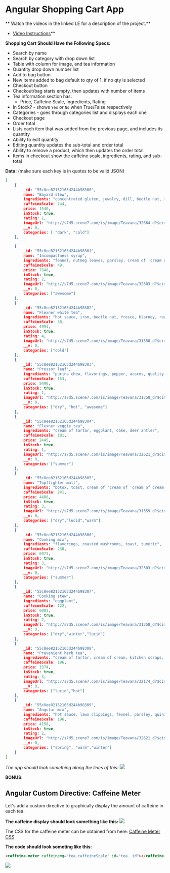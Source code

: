 # Angular Shopping Cart App


** Watch the videos in the linked LE for a description of the project.**

- [Video Instructions](https://coursework.galvanize.com/redirects/learning_experiences/10)** 

**Shopping Cart Should Have the Following Specs:**
- Search by name
- Search by category with drop down list
- Table with column for image,  and tea information
- Quantity drop down number list
- Add to bag button
- New items added to bag default to qty of 1, if no qty is selected
- Checkout button
- Checkout/bag starts empty, then updates with number of items
- Tea information section has:
  - Price, Caffeine Scale, Ingredients, Rating
 - In Stock? - shows `Yes` or `No` when True/False respectively
 - Categories - goes through categories list and displays each one
- Checkout page
 - Order total
 - Lists each item that was added from the previous page, and includes its quantity
 - Ability to edit quantity
 - Editing quantity updates the sub-total and order total
 - Ability to remove a product, which then updates the order total
 - Items in checkout show the caffeine scale, ingredients, rating, and sub-total

**Data:**
(make sure each key is in quotes to be valid JSON)
```json
[
	{
		_id: "55c8ee82152165d244b98300",
		name: "Bayard stew",
		ingredients: "concentrated gluten, jewelry, dill, beetle nut, toast",
		caffeineScale: 244,
		price: 1540,
		inStock: true,
		rating: 1,
		imageUrl: "http://s7d5.scene7.com/is/image/Teavana/32664_d?$cimg$",
		__v: 0,
		categories: [ "dark", "cold"]
	},

	{
		_id: "55c8ee82152165d244b98301",
		name: "Incompactness syrup",
		ingredients: "fennel, nutmeg leaves, parsley, cream of 'cream of cream', blarney",
		caffeineScale: 49,
		price: 7348,
		inStock: true,
		rating: 2,
		imageUrl: "http://s7d5.scene7.com/is/image/Teavana/32303_d?$cimg$",
		__v: 0,
		categories: ["awesome"]
	},
	{
		_id: "55c8ee82152165d244b98302",
		name: "Flexner white tea",
		ingredients: "hot sauce, iron, beetle nut, fresco, blarney, raw mashed potato",
		caffeineScale: 38,
		price: 4991,
		inStock: true,
		rating: 4,
		imageUrl: "http://s7d5.scene7.com/is/image/Teavana/31358_d?$cimg$",
		__v: 0,
		categories: ["cold"]
	},
	{
		_id: "55c8ee82152165d244b98303",
		name: "Pressor leaf",
		ingredients: "purina chow, flavorings, pepper, acorns, quality tallow, old sock, bay leaf",
		caffeineScale: 153,
		price: 5496,
		inStock: true,
		rating: 1,
		imageUrl: "http://s7d5.scene7.com/is/image/Teavana/31358_d?$cimg$",
		__v: 0,
		categories: ["dry", "hot", "awesome"]
	},
	{
		_id: "55c8ee82152165d244b98304",
		name: "Flexner veggie tea",
		ingredients: "cream of tartar, eggplant, cake, deer antler",
		caffeineScale: 181,
		price: 2445,
		inStock: true,
		rating: 1,
		imageUrl: "http://s7d5.scene7.com/is/image/Teavana/32621_d?$cimg$",
		__v: 0,
		categories: ["summer"]
	},
	{
		_id: "55c8ee82152165d244b98305",
		name: "Topflighter malt",
		ingredients: "botox, toast, cream of 'cream of 'cream of cream'', kitchen scraps, beef, aligator tongue, lawn clippings",
		caffeineScale: 241,
		price: 4486,
		inStock: true,
		rating: 3,
		imageUrl: "http://s7d5.scene7.com/is/image/Teavana/31359_d?$cimg$",
		__v: 0,
		categories: ["dry","lucid","warm"]
	},
	{
		_id: "55c8ee82152165d244b98306",
		name: "Cooking mix",
		ingredients: "flavorings, roasted mushrooms, toast, tumeric",
		caffeineScale: 230,
		price: 6973,
		inStock: true,
		rating: 3,
		imageUrl: "http://s7d5.scene7.com/is/image/Teavana/32303_d?$cimg$",
		__v: 0,
		categories: ["summer"]
	},
	{
		_id: "55c8ee82152165d244b98307",
		name: "Cooking stew",
		ingredients: "eggplant",
		caffeineScale: 122,
		price: 6003,
		inStock: true,
		rating: 2,
		imageUrl: "http://s7d5.scene7.com/is/image/Teavana/31358_d?$cimg$",
		__v: 0,
		categories: ["dry","winter","lucid"]
	},
	{
		_id: "55c8ee82152165d244b98308",
		name: "Prevenient herb tea",
		ingredients: "cream of tartar, cream of cream, kitchen scraps, flavorings",
		caffeineScale: 196,
		price: 1374,
		inStock: true,
		rating: 3,
		imageUrl: "http://s7d5.scene7.com/is/image/Teavana/32174_d?$cimg$",
		__v: 0,
		categories: ["lucid","hot"]
	},
	{
		_id: "55c8ee82152165d244b98309",
		name: "Angular mix",
		ingredients: "hot sauce, lawn clippings, fennel, parsley, quinine",
		caffeineScale: 196,
		price: 4158,
		inStock: true,
		rating: 2,
		imageUrl: "http://s7d5.scene7.com/is/image/Teavana/32621_d?$cimg$",
		__v: 0,
		categories: ["spring", "warm","winter"]
	}
]
```

**The app should look something along the lines of this*:*
[![](https://i.gyazo.com/b83c4f06526777f552cb5d817c24e567.png)](https://coursework.galvanize.com/redirects/learning_experiences/10)


**BONUS**:
## Angular Custom Directive: Caffeine Meter

Let's add a custom directive to graphically display the amount of caffeine in each tea.

**The caffeine display should look something like this:**
![](https://i.gyazo.com/666d37af0d208915f33386ee47e80fb5.png)

 The CSS for the caffeine meter can be obtained from here: [Caffeine Meter CSS](http://codepen.io/Sambego/pen/zKLar)

**The code should look someting like this:**

```html
<caffeine-meter caffeinemg="tea.caffeineScale" id="tea._id"></caffeine-meter>
```

![](https://i.gyazo.com/8c1d4c68b881d8a0431202e3b7469c8e.png)
